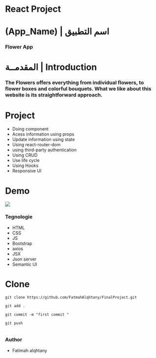 # React Project
# (App_Name) | اسم التطبيق
### Flower App
# المقدمــة | Introduction 
### The Flowers offers everything from individual flowers, to flower boxes and colorful bouquets.  What we like about this website is its straightforward approach.  
# Project 

- Doing component
- Acess information using props
- Update information using state
- Using react-router-dom
- using third-party authentication
- Using CRUD 
- Use life cycle
- Using Hooks
- Responsive UI 


# Demo 
<img src="https://i.top4top.io/p_1998xnfae1.gif"/>

### Tegnologie 
 - HTML
 - CSS
 - JS
 - Bootstrap 
 - axios
 - JSX
 - Json server
 - Semantic UI


 # Clone 
 ```
 git clone https://github.com/FatmahAlqhtany/FinalProject.git

 git add .

 git commit -m "first commit "

 git push

 
 ```
### Author

- Fatimah alqhtany
